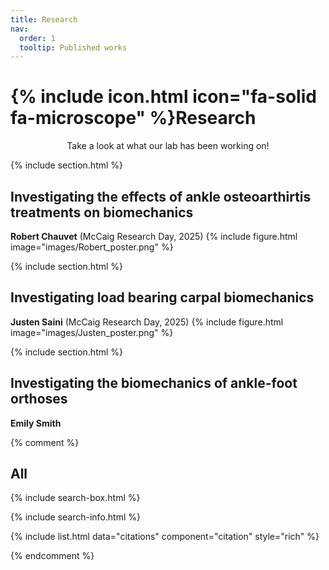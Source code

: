 ```yaml
---
title: Research
nav:
  order: 1
  tooltip: Published works
---
```


# {% include icon.html icon="fa-solid fa-microscope" %}Research

<p style="text-align: center;">Take a look at what our lab has been working on!</p>

{% include section.html %}

## Investigating the effects of ankle osteoarthirtis treatments on biomechanics
**Robert Chauvet** (McCaig Research Day, 2025)
{% include figure.html image="images/Robert_poster.png" %}

{% include section.html %}

## Investigating load bearing carpal biomechanics
**Justen Saini** (McCaig Research Day, 2025)
{% include figure.html image="images/Justen_poster.png" %}

{% include section.html %}

## Investigating the biomechanics of ankle-foot orthoses
**Emily Smith**

{% comment %}
## All

{% include search-box.html %}

{% include search-info.html %}

{% include list.html data="citations" component="citation" style="rich" %}

{% endcomment %}

